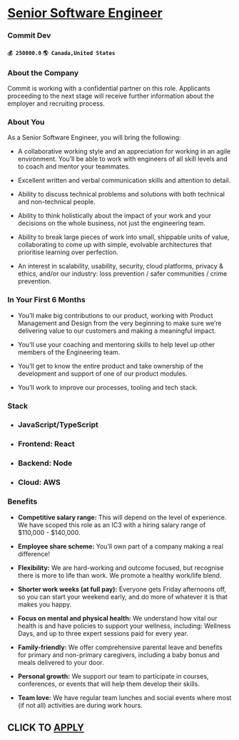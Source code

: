 # [Senior Software Engineer](https://www.remotewlb.com/apply/senior-software-engineer-72200)  
### Commit Dev  
#### `💰 250000.0` `🌎 Canada,United States`  

### About the Company

Commit is working with a confidential partner on this role. Applicants proceeding to the next stage will receive further information about the employer and recruiting process.

### About You

As a Senior Software Engineer, you will bring the following:

  * A collaborative working style and an appreciation for working in an agile environment. You’ll be able to work with engineers of all skill levels and to coach and mentor your teammates.

  * Excellent written and verbal communication skills and attention to detail.

  * Ability to discuss technical problems and solutions with both technical and non-technical people.

  * Ability to think holistically about the impact of your work and your decisions on the whole business, not just the engineering team.

  * Ability to break large pieces of work into small, shippable units of value, collaborating to come up with simple, evolvable architectures that prioritise learning over perfection.

  * An interest in scalability, usability, security, cloud platforms, privacy & ethics, and/or our industry: loss prevention / safer communities / crime prevention.

### In Your First 6 Months

  * You’ll make big contributions to our product, working with Product Management and Design from the very beginning to make sure we’re delivering value to our customers and making a meaningful impact.

  * You’ll use your coaching and mentoring skills to help level up other members of the Engineering team.

  * You’ll get to know the entire product and take ownership of the development and support of one of our product modules.

  * You’ll work to improve our processes, tooling and tech stack.

###  **Stack**

  * ### JavaScript/TypeScript

  * ### Frontend: React

  * ### Backend: Node

  * ### Cloud: AWS

###  **Benefits**

  *  **Competitive salary range:** This will depend on the level of experience. We have scoped this role as an IC3 with a hiring salary range of $110,000 - $140,000.

  *  **Employee share scheme:** You’ll own part of a company making a real difference!

  *  **Flexibility:** We are hard-working and outcome focused, but recognise there is more to life than work. We promote a healthy work/life blend.

  *  **Shorter work weeks (at full pay):** Everyone gets Friday afternoons off, so you can start your weekend early, and do more of whatever it is that makes you happy.

  *  **Focus on mental and physical health:** We understand how vital our health is and have policies to support your wellness, including: Wellness Days, and up to three expert sessions paid for every year.

  *  **Family-friendly:** We offer comprehensive parental leave and benefits for primary and non-primary caregivers, including a baby bonus and meals delivered to your door.

  *  **Personal growth:** We support our team to participate in courses, conferences, or events that will help them develop their skills.

  *  **Team love:** We have regular team lunches and social events where most (if not all) activities are during work hours.

  
## CLICK TO [APPLY](https://www.remotewlb.com/apply/senior-software-engineer-72200)

